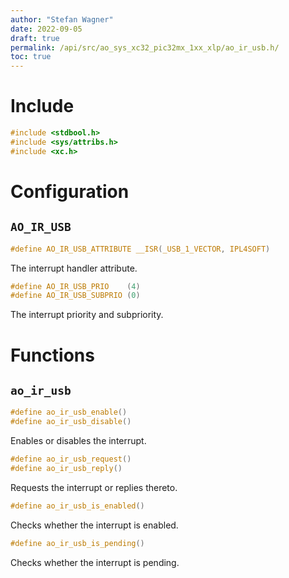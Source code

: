 ```yaml
---
author: "Stefan Wagner"
date: 2022-09-05
draft: true
permalink: /api/src/ao_sys_xc32_pic32mx_1xx_xlp/ao_ir_usb.h/
toc: true
---
```


# Include

```c
#include <stdbool.h>
#include <sys/attribs.h>
#include <xc.h>
```

# Configuration

## `AO_IR_USB`

```c
#define AO_IR_USB_ATTRIBUTE __ISR(_USB_1_VECTOR, IPL4SOFT)
```

The interrupt handler attribute.

```c
#define AO_IR_USB_PRIO    (4)
#define AO_IR_USB_SUBPRIO (0)
```

The interrupt priority and subpriority.

# Functions

## `ao_ir_usb`

```c
#define ao_ir_usb_enable()
#define ao_ir_usb_disable()
```

Enables or disables the interrupt.

```c
#define ao_ir_usb_request()
#define ao_ir_usb_reply()
```

Requests the interrupt or replies thereto.

```c
#define ao_ir_usb_is_enabled()
```

Checks whether the interrupt is enabled.

```c
#define ao_ir_usb_is_pending()
```

Checks whether the interrupt is pending.
